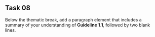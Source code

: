 ## Task 08
Below the thematic break, add a paragraph element that includes a summary of your understanding of **Guideline 1.1**, followed by two blank lines.
 